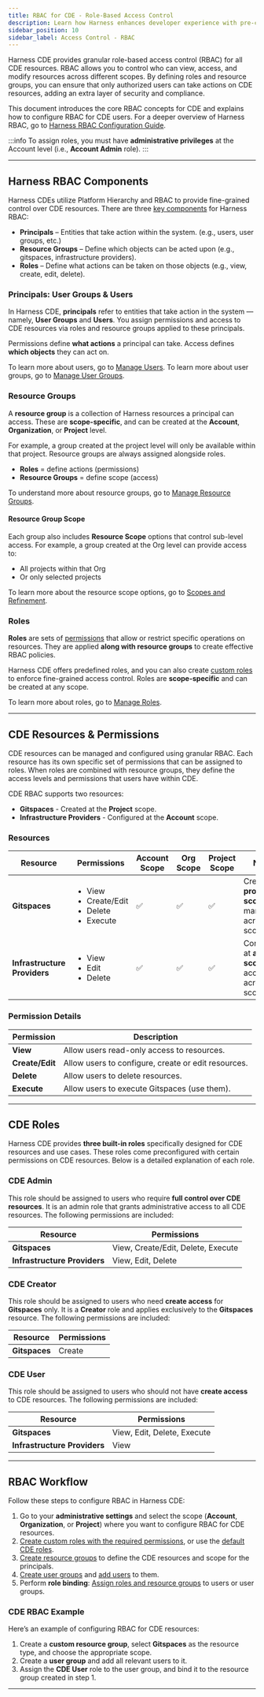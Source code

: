 ```yaml
---
title: RBAC for CDE - Role-Based Access Control
description: Learn how Harness enhances developer experience with pre-configured cloud development environments.
sidebar_position: 10
sidebar_label: Access Control - RBAC
---
```


Harness CDE provides granular role-based access control (RBAC) for all CDE resources. RBAC allows you to control who can view, access, and modify resources across different scopes. By defining roles and resource groups, you can ensure that only authorized users can take actions on CDE resources, adding an extra layer of security and compliance.

This document introduces the core RBAC concepts for CDE and explains how to configure RBAC for CDE users. For a deeper overview of Harness RBAC, go to [Harness RBAC Configuration Guide](https://developer.harness.io/docs/platform/role-based-access-control/rbac-in-harness/).

:::info
To assign roles, you must have **administrative privileges** at the Account level (i.e., **Account Admin** role).
:::

---

## Harness RBAC Components 
Harness CDEs utilize Platform Hierarchy and RBAC to provide fine-grained control over CDE resources. There are three [key components](https://developer.harness.io/docs/platform/role-based-access-control/rbac-in-harness/#rbac-components) for Harness RBAC:

* **Principals** – Entities that take action within the system. (e.g., users, user groups, etc.)
* **Resource Groups** – Define which objects can be acted upon (e.g., gitspaces, infrastructure providers).
* **Roles** – Define what actions can be taken on those objects (e.g., view, create, edit, delete).

### Principals: User Groups & Users
In Harness CDE, **principals** refer to entities that take action in the system — namely, **User Groups** and **Users**. You assign permissions and access to CDE resources via roles and resource groups applied to these principals.

Permissions define **what actions** a principal can take.
Access defines **which objects** they can act on.

To learn more about users, go to [Manage Users](https://developer.harness.io/docs/platform/role-based-access-control/add-users/). 
To learn more about user groups, go to [Manage User Groups](https://developer.harness.io/docs/platform/role-based-access-control/add-user-groups/). 

### Resource Groups
A **resource group** is a collection of Harness resources a principal can access. These are **scope-specific**, and can be created at the **Account**, **Organization**, or **Project** level.

For example, a group created at the project level will only be available within that project. Resource groups are always assigned alongside roles.

* **Roles** = define actions (permissions)
* **Resource Groups** = define scope (access)

To understand more about resource groups, go to [Manage Resource Groups](https://developer.harness.io/docs/platform/role-based-access-control/add-resource-groups/). 

#### Resource Group Scope

Each group also includes **Resource Scope** options that control sub-level access. For example, a group created at the Org level can provide access to:

* All projects within that Org
* Or only selected projects

To learn more about the resource scope options, go to [Scopes and Refinement](https://developer.harness.io/docs/platform/role-based-access-control/add-resource-groups/#scopes-and-refinement).

### Roles

**Roles** are sets of [permissions](https://developer.harness.io/docs/platform/role-based-access-control/permissions-reference) that allow or restrict specific operations on resources. They are applied **along with resource groups** to create effective RBAC policies.

Harness CDE offers predefined roles, and you can also create [custom roles](https://developer.harness.io/docs/platform/role-based-access-control/add-manage-roles#create-a-role) to enforce fine-grained access control. Roles are **scope-specific** and can be created at any scope.

To learn more about roles, go to [Manage Roles](https://developer.harness.io/docs/platform/role-based-access-control/add-manage-roles). 

---

## CDE Resources & Permissions
CDE resources can be managed and configured using granular RBAC. Each resource has its own specific set of permissions that can be assigned to roles. When roles are combined with resource groups, they define the access levels and permissions that users have within CDE.

CDE RBAC supports two resources:  
- **Gitspaces** - Created at the **Project** scope. 
- **Infrastructure Providers** - Configured at the **Account** scope. 

### Resources

| **Resource**   | **Permissions**                                                           | **Account Scope** | **Org Scope** | **Project Scope** | **Notes**                                                                                          |
| -------------- | ------------------------------------------------------------------------- | ----------------- | ------------- | ----------------- | -------------------------------------------------------------------------------------------------- |
| **Gitspaces**    | <ul><li>View</li><li>Create/Edit</li><li>Delete</li><li>Execute</li></ul>                 | ✅                 | ✅             | ✅                 | Created at **project scope**; managed across all scopes. |
| **Infrastructure Providers**  | <ul><li>View</li><li>Edit</li><li>Delete</li></ul> | ✅                 | ✅             | ✅                 | Configured at **account scope**; accessible across all scopes.                                  |

### Permission Details

| **Permission**   | **Description**                                                           |
| ---------------- | ------------------------------------------------------------------------- |
| **View**         | Allow users read-only access to resources.                                |
| **Create/Edit**  | Allow users to configure, create or edit resources.                                  |
| **Delete**       | Allow users to delete resources.                                          |
| **Execute**      | Allow users to execute Gitspaces (use them).                                          |

---

## CDE Roles

Harness CDE provides **three built-in roles** specifically designed for CDE resources and use cases. These roles come preconfigured with certain permissions on CDE resources. Below is a detailed explanation of each role.

### CDE Admin

This role should be assigned to users who require **full control over CDE resources**. It is an admin role that grants administrative access to all CDE resources. The following permissions are included:

| **Resource**                 | **Permissions**                    |
| ---------------------------- | ---------------------------------- |
| **Gitspaces**                | View, Create/Edit, Delete, Execute |
| **Infrastructure Providers** | View, Edit, Delete                 |

### CDE Creator

This role should be assigned to users who need **create access** for **Gitspaces** only. It is a **Creator** role and applies exclusively to the **Gitspaces** resource. The following permissions are included:

| **Resource**  | **Permissions** |
| ------------- | --------------- |
| **Gitspaces** | Create          |

### CDE User

This role should be assigned to users who should not have **create access** to CDE resources. The following permissions are included:

| **Resource**                 | **Permissions**             |
| ---------------------------- | --------------------------- |
| **Gitspaces**                | View, Edit, Delete, Execute |
| **Infrastructure Providers** | View                        |

---

## RBAC Workflow

Follow these steps to configure RBAC in Harness CDE:

1. Go to your **administrative settings** and select the scope (**Account**, **Organization**, or **Project**) where you want to configure RBAC for CDE resources.
2. [Create custom roles with the required permissions](/docs/platform/role-based-access-control/add-manage-roles.md#create-a-role), or use the [default CDE roles](/docs/cloud-development-environments/rbac#cde-roles).
3. [Create resource groups](/docs/platform/role-based-access-control/add-resource-groups.md#create-a-resource-group) to define the CDE resources and scope for the principals.
4. [Create user groups](/docs/platform/role-based-access-control/add-user-groups.md#create-user-groups-manually) and [add users](https://developer.harness.io/docs/platform/role-based-access-control/add-users) to them.
5. Perform **role binding**: [Assign roles and resource groups](/docs/platform/role-based-access-control/rbac-in-harness#role-binding) to users or user groups.

### CDE RBAC Example

Here’s an example of configuring RBAC for CDE resources:

1. Create a **custom resource group**, select **Gitspaces** as the resource type, and choose the appropriate scope.
2. Create a **user group** and add all relevant users to it.
3. Assign the **CDE User** role to the user group, and bind it to the resource group created in step 1.

---
